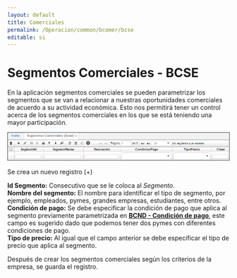 ```yaml
---
layout: default
title: Comerciales
permalink: /Operacion/common/bcomer/bcse
editable: si
---
```


# Segmentos Comerciales - BCSE

En la aplicación segmentos comerciales se pueden parametrizar los segmentos que se van a relacionar a nuestras oportunidades comerciales de acuerdo a su actividad económica.  Esto nos permitirá tener un control acerca de los segmentos comerciales en los que se está teniendo una mayor participación.  

![](bcse1.png)  

Se crea un nuevo registro (+)

**Id Segmento:** Consecutivo que se le coloca al _Segmento_.  
**Nombre del segmento:** El nombre para identificar el tipo de segmento, por ejemplo, empleados, pymes, grandes empresas, estudiantes, entre otros.  
**Condición de pago:** Se debe especificar la condición de pago que aplica al segmento previamente parametrizada en [**BCND - Condición de pago**](http://docs.oasiscom.com/Operacion/common/bcomer/bcnd), este campo es sugerido dado que podemos tener dos pymes con diferentes condiciones de pago.  
**Tipo de precio:** Al igual que el campo anterior se debe especificar el tipo de precio que aplica al segmento.  

Después de crear los segmentos comerciales según los criterios de la empresa, se guarda el registro.  






